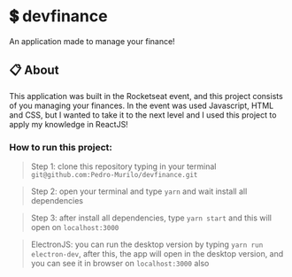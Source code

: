 # 💲 devfinance 
An application made to manage your finance!

## 📋 About
This application was built in the Rocketseat event, and this project consists of you managing your finances. In the event was used Javascript, HTML and CSS, 
but I wanted to take it to the next level and I used this project to apply my knowledge in ReactJS!

### How to run this project:
> Step 1: clone this repository typing in your terminal ```git@github.com:Pedro-Murilo/devfinance.git```

> Step 2: open your terminal and type ```yarn``` and wait install all dependencies

> Step 3: after install all dependencies, type ```yarn start``` and this will open on ```localhost:3000```

> ElectronJS: you can run the desktop version by typing ```yarn run electron-dev```, after this, the app will open in the desktop version, and you can see it in browser on ```localhost:3000``` also
